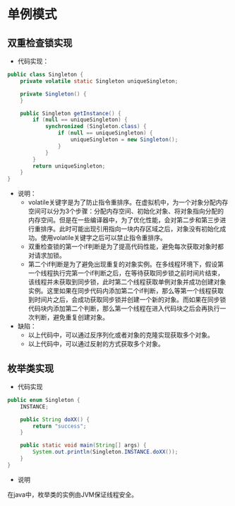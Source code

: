 # 单例模式

## 双重检查锁实现

- 代码实现：

```java
public class Singleton {
    private volatile static Singleton uniqueSingleton;

    private Singleton() {
    }

    public Singleton getInstance() {
        if (null == uniqueSingleton) {
            synchronized (Singleton.class) {
                if (null == uniqueSingleton) {
                    uniqueSingleton = new Singleton();
                }
            }
        }
        return uniqueSingleton;
    }
}
```

- 说明：
  - volatile关键字是为了防止指令重排序。在虚拟机中，为一个对象分配内存空间可以分为3个步骤：分配内存空间、初始化对象、将对象指向分配的内存空间。但是在一些编译器中，为了优化性能，会对第二步和第三步进行重排序。此时可能出现引用指向一块内存区域之后，对象没有初始化成功。使用volatile关键字之后可以禁止指令重排序。
  - 双重检查锁的第一个if判断是为了提高代码性能，避免每次获取对象时都对请求加锁。
  - 第二个if判断是为了避免出现重复的对象实例。在多线程环境下，假设第一个线程执行完第一个if判断之后，在等待获取同步锁之前时间片结束，该线程并未获取到同步锁，此时第二个线程获取单例对象并成功创建对象实例。这里如果在同步代码内添加第二个if判断，那么等第一个线程获取到时间片之后，会成功获取同步锁并创建一个新的对象。而如果在同步锁代码块内添加第二个判断，那么第一个线程在进入代码块之后会再执行一次判断，避免重复创建对象。
- 缺陷：
  - 以上代码中，可以通过反序列化或者对象的克隆实现获取多个对象。
  - 以上代码中，可以通过反射的方式获取多个对象。

## 枚举类实现

- 代码实现

```java
public enum Singleton {
    INSTANCE;

    public String doXX() {
        return "success";
    }

    public static void main(String[] args) {
        System.out.println(Singleton.INSTANCE.doXX());
    }
}
```

- 说明

在java中，枚举类的实例由JVM保证线程安全。
